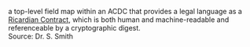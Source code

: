 a top-level field map within an ACDC that provides a legal language as a [Ricardian Contract](https://en.wikipedia.org/wiki/Ricardian_contract), which is both human and machine-readable and referenceable by a cryptographic digest.  
Source: Dr. S. Smith